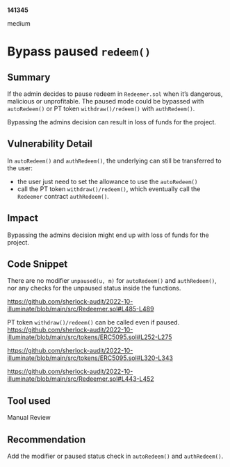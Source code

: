 __141345__

medium

# Bypass paused `redeem()`

## Summary

If the admin decides to pause redeem in `Redeemer.sol` when it’s dangerous, malicious or unprofitable. The paused mode could be bypassed with `autoRedeem()` or PT token `withdraw()/redeem()` with `authRedeem()`.

Bypassing the admins decision can result in loss of funds for the project.


## Vulnerability Detail

In `autoRedeem()` and `authRedeem()`, the underlying can still be transferred to the user:
- the user just need to set the allowance to use the `autoRedeem()`
- call the PT token `withdraw()/redeem()`, which eventually call the `Redeemer` contract `authRedeem()`.


## Impact

Bypassing the admins decision might end up with loss of funds for the project.


## Code Snippet

There are no modifier `unpaused(u, m)` for `autoRedeem()` and `authRedeem()`, nor any checks for the unpaused status inside the functions.

https://github.com/sherlock-audit/2022-10-illuminate/blob/main/src/Redeemer.sol#L485-L489

PT token `withdraw()/redeem()` can be called even if paused.
https://github.com/sherlock-audit/2022-10-illuminate/blob/main/src/tokens/ERC5095.sol#L252-L275

https://github.com/sherlock-audit/2022-10-illuminate/blob/main/src/tokens/ERC5095.sol#L320-L343

https://github.com/sherlock-audit/2022-10-illuminate/blob/main/src/Redeemer.sol#L443-L452


## Tool used

Manual Review

## Recommendation

Add the modifier or paused status check in `autoRedeem()` and `authRedeem()`.
